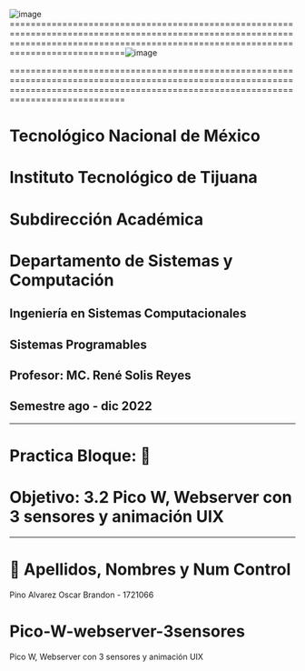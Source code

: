 ![image](https://github.com/tectijuana/practica1al4-oscarxpino/blob/main/imagen/portadatcnm.png?raw=true)
========================================================================================================================================================================================![image](https://user-images.githubusercontent.com/99448206/202381216-d27f493a-189a-405f-9156-4a493975ba8e.png)

========================================================================================================================================================================================
#    Tecnológico Nacional de México
#   Instituto Tecnológico de Tijuana
#        Subdirección Académica
# Departamento de Sistemas y Computación
##  Ingeniería en Sistemas Computacionales
##        Sistemas Programables
##   Profesor: MC. René Solis Reyes
##     Semestre ago - dic 2022
----
# Practica Bloque: 📝
# Objetivo:  3.2 Pico W, Webserver con 3 sensores y animación UIX

----

# 📝 Apellidos, Nombres y Num Control 
Pino Alvarez Oscar Brandon - 1721066

# Pico-W-webserver-3sensores
Pico W, Webserver con 3 sensores y animación UIX
